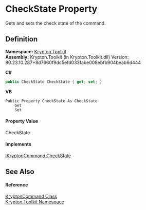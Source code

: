 # CheckState Property


Gets and sets the check state of the command.



## Definition
**Namespace:** <a href="79d2eac2-21f4-54ff-7552-b20c33c30600.md">Krypton.Toolkit</a>  
**Assembly:** Krypton.Toolkit (in Krypton.Toolkit.dll) Version: 80.23.10.287+8d7660f9dc5efd033fabe008ebfb904beab6d444

**C#**
``` C#
public CheckState CheckState { get; set; }
```
**VB**
``` VB
Public Property CheckState As CheckState
	Get
	Set
```



#### Property Value
CheckState

#### Implements
<a href="d1b9850d-e605-c74f-d910-fd100df09ef7.md">IKryptonCommand.CheckState</a>  


## See Also


#### Reference
<a href="405c9190-9a07-407c-9d40-1510447ccef6.md">KryptonCommand Class</a>  
<a href="79d2eac2-21f4-54ff-7552-b20c33c30600.md">Krypton.Toolkit Namespace</a>  
